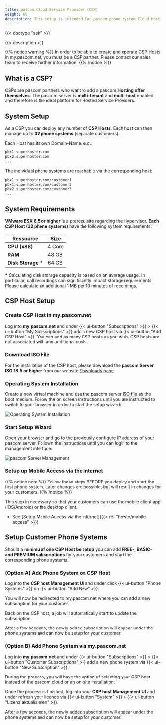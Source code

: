 ```yaml
---
title: pascom Cloud Service Provider (CSP)
weight: 60
description: This setup is intended for pascom phone system Cloud Hosting Hosting Providers
---
```


{{< doctype "self" >}}
 
{{< description >}}


{{% notice warning %}}
In order to be able to create and operate CSP Hosts in my.pascom.net, you must be a CSP partner. Please contact our sales team to receive further information. 
{{% /notice %}}

## What is a CSP?

CSPs are pascom partners who want to add a pascom **Hosting offer themselves**. The pascom server is **multi-tenant** and **multi-host** enabled and therefore is the ideal platform for Hosted Service Providers.

## System Setup

As a CSP you can deploy any number of **CSP Hosts**. Each host can then manage up to **32 phone systems** (separate customers).  

Each Host has its own Domain-Name. e.g.:

```bash
pbx1.superhoster.com
pbx2.superhoster.com
...
```

The individual phone systems are reachable via the corresponding host: 

```bash
pbx1.superhoster.com/customer1
pbx1.superhoster.com/customer2
pbx2.superhoster.com/customer3
...
```

## System Requirements

**VMware ESX 6.5 or higher** is a prerequisite regarding the Hypervisor. **Each CSP Host (32 phone systems)** have the following system requirements:

| Ressource | Size |
|---|---|
|**CPU (x86)**|4 Core|
|**RAM**|48 GB|
|**Disk Storage \***|64 GB|

**\*** Calculating disk storage capacity is based on an average usage. In particular, call recordings can significantly impact storage requirements. Please calculate an additional 1 MB per 10 minutes of recordings. 

## CSP Host Setup

### Create CSP Host in my.pascom.net

Log into **my.pascom.net** and under {{< ui-button "Subscriptions" >}} > {{< ui-button "My Subscriptions" >}} add a new CSP host via {{< ui-button "Add CSP Host" >}}. You can add as many CSP hosts as you wish. CSP hosts are not associated with any additional costs. 

### Download ISO File

For the installation of the CSP host, please download the **pascom Server ISO 18.5 or higher** from our website [Downloads pahe](https://www.pascom.net/en/downloads/).

### Operating System Installation

Create a new virtual machine and use the pascom server [ISO file](https://www.pascom.net/en/downloads/) as the boot medium. Follow the on screen instructions until you are instructed to switch to your browser in order to start the setup wizard:

![Operating System Installation](tui.png)

### Start Setup Wizard

Open your browser and go to the previously configure IP address of your pascom server. Follown the instructions until you can login to the management interface:

![pascom Server Management](management.png)

### Setup up Mobile Access via the Internet

{{% notice note %}}
Follow these steps BEFORE you deploy and start the first phone system. Later changes are possible, but will result in changes for your customers.
{{% /notice %}}

This step in necessary so that your customers can use the mobile client app (iOS/Android) or the desktop client. 

 * See [Setup Mobile Access via the Internet]({{< ref "howto/mobile-access" >}})


## Setup Customer Phone Systems

Should a **minimu of one CSP Host be setup** you can add **FREE-, BASIC- and PREMIUM subscriptions** for your customers and start the corresponding phone systems. 

### (Option A) Add Phone System on CSP Host

Log into the **CSP host Management UI** and under click {{< ui-button "Phone Systems" >}} on {{< ui-button "Add New" >}}. 

You will now be redirected to my.pascom.net where you can add a new subscription for your customer.

Back on the CSP host, a job will automatically start to update the subscription.

After a few seconds, the newly added subscription will appear under the phone systems and can now be setup for your customer.


### (Option B) Add Phone System via my.pascom.net

Log into **my.pascom.net** and under {{< ui-button "Subscriptions" >}} > {{< ui-button "Customer Subscriptions" >}} add a new phone system via {{< ui-button "New Subscription" >}}.

During the process, you will have the option of selecting your CSP host instead of the pascom.cloud or an on-site installation.

Once the process is finished, log into your **CSP host Management UI** and under refresh your licence via {{< ui-button "System" >}} > {{< ui-button "Lizenz aktualisieren" >}}.

After a few seconds, the newly added subscription will appear under the phone systems and can now be setup for your customer.





